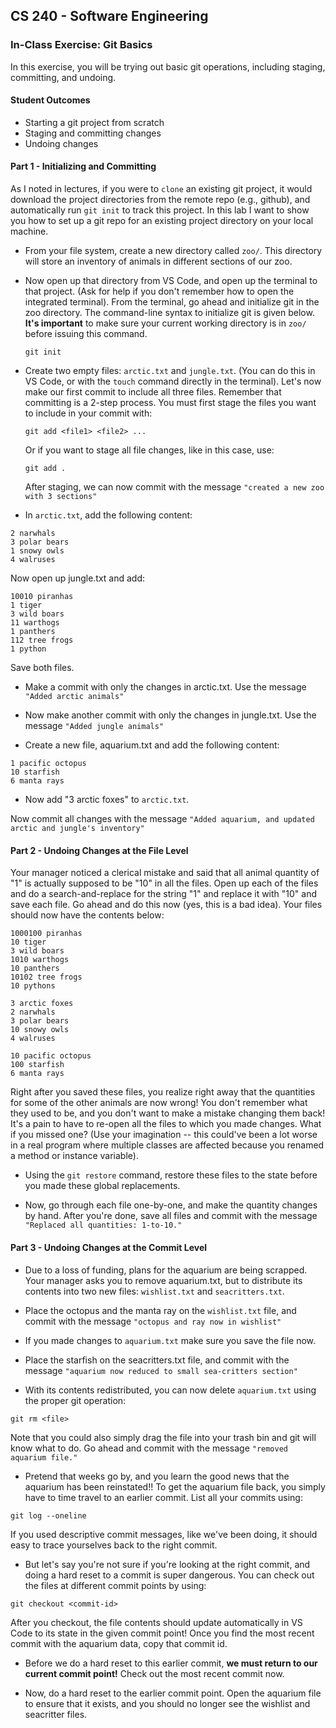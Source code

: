 ## CS 240 - Software Engineering

### In-Class Exercise: Git Basics

In this exercise, you will be trying out basic git operations, including staging, committing, and undoing.

#### Student Outcomes

- Starting a git project from scratch
- Staging and committing changes
- Undoing changes

#### Part 1 - Initializing and Committing

As I noted in lectures, if you were to `clone` an existing git project, it would download the project directories from the remote repo (e.g., github), and automatically run `git init` to track this project. In this lab I want to show you how to set up a git repo for an existing project directory on your local machine.

- From your file system, create a new directory called `zoo/`. This directory will store an inventory of animals in different sections of our zoo.

- Now open up that directory from VS Code, and open up the terminal to that project. (Ask for help if you don't remember how to open the integrated terminal). From the terminal, go ahead and initialize git in the zoo directory. The command-line syntax to initialize git is given below. **It's important** to make sure your current working directory is in `zoo/` before issuing this command.

  ```
  git init
  ```

- Create two empty files: `arctic.txt` and `jungle.txt`. (You can do this in VS Code, or with the `touch` command directly in the terminal). Let's now make our first commit to include all three files. Remember that committing is a 2-step process. You must first stage the files you want to include in your commit with:

  ```
  git add <file1> <file2> ...
  ```

  Or if you want to stage all file changes, like in this case, use:

  ```
  git add .
  ```

  After staging, we can now commit with the message `"created a new zoo with 3 sections"`

- In `arctic.txt`, add the following content:

```
2 narwhals
3 polar bears
1 snowy owls
4 walruses
```

Now open up jungle.txt and add:

```
10010 piranhas
1 tiger
3 wild boars
11 warthogs
1 panthers
112 tree frogs
1 python
```

Save both files.

- Make a commit with only the changes in arctic.txt. Use the message `"Added arctic animals"`

- Now make another commit with only the changes in jungle.txt. Use the message `"Added jungle animals"`

- Create a new file, aquarium.txt and add the following content:

```
1 pacific octopus
10 starfish
6 manta rays
```

- Now add "3 arctic foxes" to `arctic.txt`.

Now commit all changes with the message `"Added aquarium, and updated arctic and jungle's inventory"`

#### Part 2 - Undoing Changes at the File Level

Your manager noticed a clerical mistake and said that all animal quantity of "1" is actually supposed to be "10" in all the files. Open up each of the files and do a search-and-replace for the string "1" and replace it with "10" and save each file. Go ahead and do this now (yes, this is a bad idea). Your files should now have the contents below:

```
1000100 piranhas
10 tiger
3 wild boars
1010 warthogs
10 panthers
10102 tree frogs
10 pythons
```

```
3 arctic foxes
2 narwhals
3 polar bears
10 snowy owls
4 walruses
```

```
10 pacific octopus
100 starfish
6 manta rays
```

Right after you saved these files, you realize right away that the quantities for some of the other animals are now wrong! You don't remember what they used to be, and you don't want to make a mistake changing them back! It's a pain to have to re-open all the files to which you made changes. What if you missed one? (Use your imagination -- this could've been a lot worse in a real program where multiple classes are affected because you renamed a method or instance variable).

- Using the `git restore` command, restore these files to the state before you made these global replacements.

- Now, go through each file one-by-one, and make the quantity changes by hand. After you're done, save all files and commit with the message `"Replaced all quantities: 1-to-10."`

#### Part 3 - Undoing Changes at the Commit Level

- Due to a loss of funding, plans for the aquarium are being scrapped. Your manager asks you to remove aquarium.txt, but to distribute its contents into two new files: `wishlist.txt` and `seacritters.txt`.

- Place the octopus and the manta ray on the `wishlist.txt` file, and commit with the message `"octopus and ray now in wishlist"`

- If you made changes to `aquarium.txt` make sure you save the file now.

- Place the starfish on the seacritters.txt file, and commit with the message `"aquarium now reduced to small sea-critters section"`

- With its contents redistributed, you can now delete `aquarium.txt` using the proper git operation:

```
git rm <file>
```

Note that you could also simply drag the file into your trash bin and git will know what to do. Go ahead and commit with the message `"removed aquarium file."`

- Pretend that weeks go by, and you learn the good news that the aquarium has been reinstated!! To get the aquarium file back, you simply have to time travel to an earlier commit. List all your commits using:

```
git log --oneline
```

If you used descriptive commit messages, like we've been doing, it should easy to trace yourselves back to the right commit.

- But let's say you're not sure if you're looking at the right commit, and doing a hard reset to a commit is super dangerous. You can check out the files at different commit points by using:

```
git checkout <commit-id>
```

After you checkout, the file contents should update automatically in VS Code to its state in the given commit point! Once you find the most recent commit with the aquarium data, copy that commit id.

- Before we do a hard reset to this earlier commit, **we must return to our current commit point!** Check out the most recent commit now.

- Now, do a hard reset to the earlier commit point. Open the aquarium file to ensure that it exists, and you should no longer see the wishlist and seacritter files.
